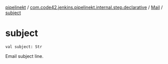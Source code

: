 [pipelinekt](../../index.md) / [com.code42.jenkins.pipelinekt.internal.step.declarative](../index.md) / [Mail](index.md) / [subject](./subject.md)

# subject

`val subject: Str`

Email subject line.

